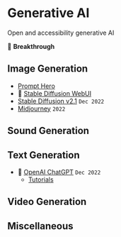 # Generative AI

Open and accessibility generative AI

🌟 **Breakthrough**

## Image Generation

* [Prompt Hero](https://prompthero.com/)
* 🌟 [Stable Diffusion WebUI](https://github.com/AUTOMATIC1111/stable-diffusion-webui)
* [Stable Diffusion v2.1](https://stability.ai/blog/stablediffusion2-1-release7-dec-2022) `Dec 2022`
* [Midjourney](https://midjourney.com/) `2022`

## Sound Generation

## Text Generation

* 🌟 [OpenAI ChatGPT](https://chat.openai.com/chat) `Dec 2022`
  * [Tutorials](tutorials/chatgpt.md)

## Video Generation

## Miscellaneous
